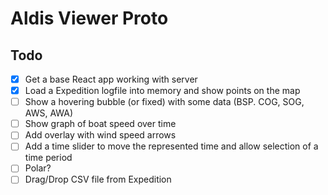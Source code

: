 # Aldis Viewer Proto

## Todo

 - [x] Get a base React app working with server
 - [x] Load a Expedition logfile into memory and show points on the map
 - [ ] Show a hovering bubble (or fixed) with some data (BSP. COG, SOG, AWS, AWA)
 - [ ] Show graph of boat speed over time
 - [ ] Add overlay with wind speed arrows
 - [ ] Add a time slider to move the represented time and allow selection of a time period
 - [ ] Polar?
 - [ ] Drag/Drop CSV file from Expedition
